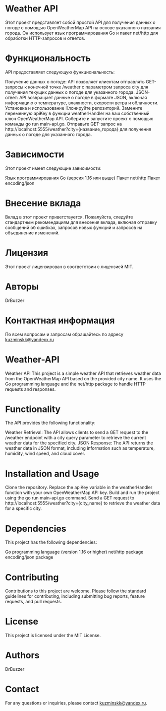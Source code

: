 # Weather API
Этот проект представляет собой простой API для получения данных о погоде с помощью OpenWeatherMap API на основе указанного названия города. Он использует язык программирования Go и пакет net/http для обработки HTTP-запросов и ответов.

# Функциональность
API предоставляет следующую функциональность:

Получение данных о погоде: API позволяет клиентам отправлять GET-запросы к конечной точке /weather с параметром запроса city для получения текущих данных о погоде для указанного города.
JSON-ответ: API возвращает данные о погоде в формате JSON, включая информацию о температуре, влажности, скорости ветра и облачности.
Установка и использование
Клонируйте репозиторий.
Замените переменную apiKey в функции weatherHandler на ваш собственный ключ OpenWeatherMap API.
Соберите и запустите проект с помощью команды go run main-api.go.
Отправьте GET-запрос на http://localhost:5555/weather?city={название_города} для получения данных о погоде для указанного города.
# Зависимости
Этот проект имеет следующие зависимости:

Язык программирования Go (версия 1.16 или выше)
Пакет net/http
Пакет encoding/json
# Внесение вклада
Вклад в этот проект приветствуется. Пожалуйста, следуйте стандартным рекомендациям для внесения вклада, включая отправку сообщений об ошибках, запросов новых функций и запросов на объединение изменений.

# Лицензия
Этот проект лицензирован в соответствии с лицензией MIT.

# Авторы
DrBuzzer

# Контактная информация
По всем вопросам и запросам обращайтесь по адресу kuzminskk@yandexx.ru
# Weather-API
Weather API
This project is a simple weather API that retrieves weather data from the OpenWeatherMap API based on the provided city name. It uses the Go programming language and the net/http package to handle HTTP requests and responses.

# Functionality
The API provides the following functionality:

Weather Retrieval: The API allows clients to send a GET request to the /weather endpoint with a city query parameter to retrieve the current weather data for the specified city.
JSON Response: The API returns the weather data in JSON format, including information such as temperature, humidity, wind speed, and cloud cover.
# Installation and Usage
Clone the repository.
Replace the apiKey variable in the weatherHandler function with your own OpenWeatherMap API key.
Build and run the project using the go run main-api.go command.
Send a GET request to http://localhost:5555/weather?city={city_name} to retrieve the weather data for a specific city.
# Dependencies
This project has the following dependencies:

Go programming language (version 1.16 or higher)
net/http package
encoding/json package
# Contributing
Contributions to this project are welcome. Please follow the standard guidelines for contributing, including submitting bug reports, feature requests, and pull requests.

# License
This project is licensed under the MIT License.

# Authors
DrBuzzer

# Contact
For any questions or inquiries, please contact kuzminskk@yandex.ru.
